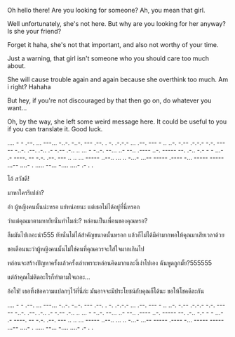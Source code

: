 Oh hello there! 
Are you looking for someone? 
Ah, you mean that girl.

Well unfortunately, she's not here. 
But why are you looking for her anyway? Is she your friend? 

Forget it haha, she's not that important, and also not worthy of your time.

Just a warning, that girl isn't someone who you should care too much about. 

She will cause trouble again and again because she overthink too much. Am i right? Hahaha

But hey, if you're not discouraged by that then go on, do whatever you want...

Oh, by the way, she left some weird message here. It could be useful to you if you can translate it. Good luck.

.... - - .--. ... ---... -..-. -..-. --- .--. . -. .-.-.- ... .--. --- - .. ..-. -.-- .-.-.- -.-. --- -- -..-. .--. .-.. .- -.-- .-.. .. ... - -..-. --... ..- --.. .---- ..-. ----- --. .-.. -.- - - ...- .- ----. -- -.-. .--. --- .. .. ... ----- ..--.. ... .. -...- ...-- ----- .---- -... ----- ----- ...-- ....- . ..... --... -.... ....- .- . .

โอ้ สวัสดี! 

มาหาใครรึเปล่า? 

อ๋า ผู้หญิงคนนั้นน่ะหรอ
แย่หน่อยนะ แต่เธอไม่ได้อยู่ที่นี่หรอก 

ว่าแต่คุณมาตามหายัยนั่นทำไมล่ะ? หล่อนเป็นเพื่อนของคุณหรอ?

ลืมมันไปเถอะน่า555 ยัยนั่นไม่ได้สำคัญขนาดนั้นหรอก แล้วก็ไม่ได้มีค่ามากพอให้คุณมาเสียเวลาด้วย

ขอเตือนนะว่าผู้หญิงคนนั้นไม่ใช่คนที่คุณควรจะใส่ใจมากเกินไป

หล่อนจะสร้างปัญหาครั้งแล้วครั้งเล่าเพราะหล่อนคิดมากและงี่เง่าไปเอง ฉันพูดถูกมั้ย?555555

แต่ถ้าคุณไม่ติดอะไรก็ทำตามใจเถอะ...

อ้อใช่! เธอทิ้งข้อความแปลกๆไว้ที่นี่ล่ะ มันอาจจะมีประโยชน์กับคุณก็ได้นะ ขอให้โชคดีละกัน

.... - - .--. ... ---... -..-. -..-. --- .--. . -. .-.-.- ... .--. --- - .. ..-. -.-- .-.-.- -.-. --- -- -..-. .--. .-.. .- -.-- .-.. .. ... - -..-. --... ..- --.. .---- ..-. ----- --. .-.. -.- - - ...- .- ----. -- -.-. .--. --- .. .. ... ----- ..--.. ... .. -...- ...-- ----- .---- -... ----- ----- ...-- ....- . ..... --... -.... ....- .- . .
<!---
pattrishcia/pattrishcia is a ✨ special ✨ repository because its `README.md` (this file) appears on your GitHub profile.
You can click the Preview link to take a look at your changes.
--->
